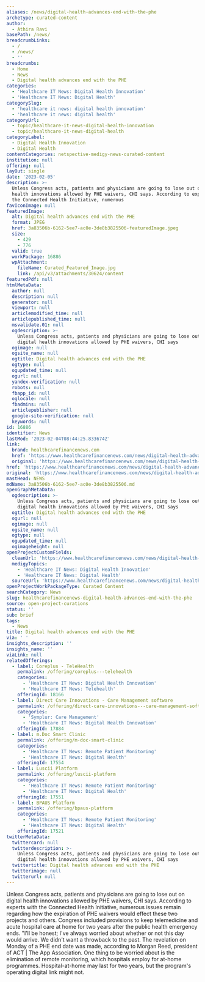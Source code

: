 ```yaml
---
aliases: /news/digital-health-advances-end-with-the-phe
archetype: curated-content
author:
  - Athira Ravi
basePath: /news/
breadcrumbLinks:
  - /
  - /news/
  - ''
breadcrumbs:
  - Home
  - News
  - Digital health advances end with the PHE
categories:
  - 'Healthcare IT News: Digital Health Innovation'
  - 'Healthcare IT News: Digital Health'
categorySlug:
  - 'healthcare it news: digital health innovation'
  - 'healthcare it news: digital health'
categoryUrl:
  - topic/healthcare-it-news-digital-health-innovation
  - topic/healthcare-it-news-digital-health
categoryLabel:
  - Digital Health Innovation
  - Digital Health
contentCategories: netspective-medigy-news-curated-content
institution: null
offering: null
layOut: single
date: '2023-02-05'
description: >-
  Unless Congress acts, patients and physicians are going to lose out on digital
  health innovations allowed by PHE waivers, CHI says. According to experts with
  the Connected Health Initiative, numerous 
favIconImage: null
featuredImage:
  alt: Digital health advances end with the PHE
  format: JPEG
  href: 3a83506b-6162-5ee7-ac0e-3de8b3825506-featuredImage.jpeg
  size:
    - 429
    - 776
  valid: true
  workPackage: 16886
  wpAttachment:
    fileName: Curated_Featured_Image.jpg
    link: /api/v3/attachments/30624/content
featuredPdf: null
htmlMetaData:
  author: null
  description: null
  generator: null
  viewport: null
  articlemodified_time: null
  articlepublished_time: null
  msvalidate.01: null
  ogdescription: >-
    Unless Congress acts, patients and physicians are going to lose out on
    digital health innovations allowed by PHE waivers, CHI says
  ogimage: null
  ogsite_name: null
  ogtitle: Digital health advances end with the PHE
  ogtype: null
  ogupdated_time: null
  ogurl: null
  yandex-verification: null
  robots: null
  fbapp_id: null
  oglocale: null
  fbadmins: null
  articlepublisher: null
  google-site-verification: null
  keywords: null
id: 16886
identifier: News
lastMod: '2023-02-04T08:44:25.833674Z'
link:
  brand: healthcarefinancenews.com
  href: 'https://www.healthcarefinancenews.com/news/digital-health-advances-end-phe'
  original: 'https://www.healthcarefinancenews.com/news/digital-health-advances-end-phe'
href: 'https://www.healthcarefinancenews.com/news/digital-health-advances-end-phe'
original: 'https://www.healthcarefinancenews.com/news/digital-health-advances-end-phe'
mastHead: NEWS
mdName: 3a83506b-6162-5ee7-ac0e-3de8b3825506.md
openGraphMetaData:
  ogdescription: >-
    Unless Congress acts, patients and physicians are going to lose out on
    digital health innovations allowed by PHE waivers, CHI says
  ogtitle: Digital health advances end with the PHE
  ogurl: null
  ogimage: null
  ogsite_name: null
  ogtype: null
  ogupdated_time: null
  ogimageheight: null
openProjectCustomFields:
  cleanUrl: 'https://www.healthcarefinancenews.com/news/digital-health-advances-end-phe'
  medigyTopics:
    - 'Healthcare IT News: Digital Health Innovation'
    - 'Healthcare IT News: Digital Health'
  sourceUrl: 'https://www.healthcarefinancenews.com/news/digital-health-advances-end-phe'
openProjectWorkPackageType: Curated Content
searchCategory: News
slug: healthcarefinancenews-digital-health-advances-end-with-the-phe
source: open-project-curations
status: ''
sub: brief
tags:
  - News
title: Digital health advances end with the PHE
via: ' '
insights_description: ''
insights_name: ''
viaLink: null
relatedOfferings:
  - label: Coreplus - TeleHealth
    permalink: /offering/coreplus---telehealth
    categories:
      - 'Healthcare IT News: Digital Health Innovation'
      - 'Healthcare IT News: Telehealth'
    offeringId: 18166
  - label: Direct Care Innovations - Care Management software
    permalink: /offering/direct-care-innovations---care-management-software
    categories:
      - 'Symplur: Care Management'
      - 'Healthcare IT News: Digital Health Innovation'
    offeringId: 17884
  - label: m.Doc Smart Clinic
    permalink: /offering/m-doc-smart-clinic
    categories:
      - 'Healthcare IT News: Remote Patient Monitoring'
      - 'Healthcare IT News: Digital Health'
    offeringId: 17554
  - label: Luscii Platform
    permalink: /offering/luscii-platform
    categories:
      - 'Healthcare IT News: Remote Patient Monitoring'
      - 'Healthcare IT News: Digital Health'
    offeringId: 17551
  - label: BPAUS Platform
    permalink: /offering/bpaus-platform
    categories:
      - 'Healthcare IT News: Remote Patient Monitoring'
      - 'Healthcare IT News: Digital Health'
    offeringId: 17521
twitterMetaData:
  twittercard: null
  twitterdescription: >-
    Unless Congress acts, patients and physicians are going to lose out on
    digital health innovations allowed by PHE waivers, CHI says
  twittertitle: Digital health advances end with the PHE
  twitterimage: null
  twitterurl: null
---
```

<p>Unless Congress acts, patients and physicians are going to lose out on digital health innovations allowed by PHE waivers, CHI says. According to experts with the Connected Health Initiative, numerous issues remain regarding how the expiration of PHE waivers would effect these two projects and others. Congress included provisions to keep telemedicine and acute hospital care at home for two years after the public health emergency ends. "I'll be honest; I've always worried about whether or not this day would arrive. We didn't want a throwback to the past. The revelation on Monday of a PHE end date was made, according to Morgan Reed, president of ACT | The App Association. One thing to be worried about is the elimination of remote monitoring, which hospitals employ for at-home programmes. Hospital-at-home may last for two years, but the program's operating digital link might not.</p>